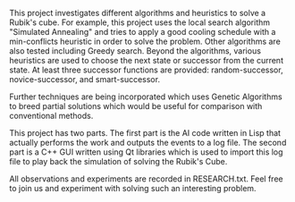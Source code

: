 This project investigates different algorithms and heuristics to solve a Rubik's cube.  For example, this project uses the local search algorithm "Simulated Annealing" and tries to apply a good cooling schedule with a min-conflicts heuristic in order to solve the problem.  Other algorithms are also tested including Greedy search.  Beyond the algorithms, various heuristics are used to choose the next state or successor from the current state.  At least three successor functions are provided: random-successor, novice-successor, and smart-successor.

Further techniques are being incorporated which uses Genetic Algorithms to breed partial solutions which would be useful for comparison with conventional methods.

This project has two parts.  The first part is the AI code written in Lisp that actually performs the work and outputs the events to a log file.  The second part is a C++ GUI written using Qt libraries which is used to import this log file to play back the simulation of solving the Rubik's Cube.

All observations and experiments are recorded in RESEARCH.txt.  Feel free to join us and experiment with solving such an interesting problem.